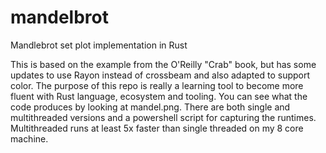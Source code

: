 # mandelbrot
Mandlebrot set plot implementation in Rust

This is based on the example from the O'Reilly "Crab" book, but has some updates to use Rayon instead of crossbeam and also adapted to support color.
The purpose of this repo is really a learning tool to become more fluent with Rust language, ecosystem and tooling. You can see what the code produces by looking at mandel.png. There are both single and multithreaded versions and a powershell script for capturing the runtimes. Multithreaded runs at least 5x faster than single threaded on my 8 core machine.
